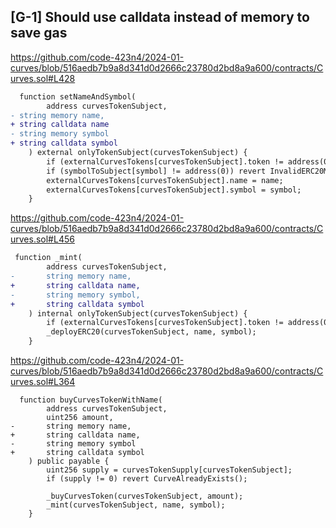 ## [G-1] Should use calldata instead of memory to save gas 

https://github.com/code-423n4/2024-01-curves/blob/516aedb7b9a8d341d0d2666c23780d2bd8a9a600/contracts/Curves.sol#L428

```diff
  function setNameAndSymbol(
        address curvesTokenSubject,
- string memory name,
+ string calldata name
- string memory symbol
+ string calldata symbol
    ) external onlyTokenSubject(curvesTokenSubject) {
        if (externalCurvesTokens[curvesTokenSubject].token != address(0)) revert ERC20TokenAlreadyMinted();
        if (symbolToSubject[symbol] != address(0)) revert InvalidERC20Metadata();
        externalCurvesTokens[curvesTokenSubject].name = name;
        externalCurvesTokens[curvesTokenSubject].symbol = symbol;
    }
```

https://github.com/code-423n4/2024-01-curves/blob/516aedb7b9a8d341d0d2666c23780d2bd8a9a600/contracts/Curves.sol#L456

```diff
 function _mint(
        address curvesTokenSubject,
-       string memory name,
+       string calldata name,
-       string memory symbol,
+       string calldata symbol
    ) internal onlyTokenSubject(curvesTokenSubject) {
        if (externalCurvesTokens[curvesTokenSubject].token != address(0)) revert ERC20TokenAlreadyMinted();
        _deployERC20(curvesTokenSubject, name, symbol);
    }
```

https://github.com/code-423n4/2024-01-curves/blob/516aedb7b9a8d341d0d2666c23780d2bd8a9a600/contracts/Curves.sol#L364
```
  function buyCurvesTokenWithName(
        address curvesTokenSubject,
        uint256 amount,
-       string memory name,
+       string calldata name,
-       string memory symbol
+       string calldata symbol
    ) public payable {
        uint256 supply = curvesTokenSupply[curvesTokenSubject];
        if (supply != 0) revert CurveAlreadyExists();

        _buyCurvesToken(curvesTokenSubject, amount);
        _mint(curvesTokenSubject, name, symbol);
    }
```
